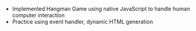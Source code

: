 * Implemented Hangman Game using native JavaScript to handle human computer interaction
* Practice using event handler, dynamic HTML generation
